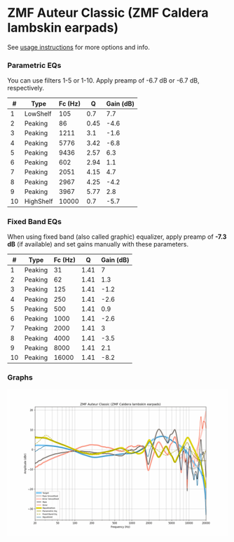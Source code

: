 # ZMF Auteur Classic (ZMF Caldera lambskin earpads)
See [usage instructions](https://github.com/jaakkopasanen/AutoEq#usage) for more options and info.

### Parametric EQs
You can use filters 1-5 or 1-10. Apply preamp of -6.7 dB or -6.7 dB, respectively.

|   # | Type      |   Fc (Hz) |    Q |   Gain (dB) |
|-----|-----------|-----------|------|-------------|
|   1 | LowShelf  |       105 | 0.7  |         7.7 |
|   2 | Peaking   |        86 | 0.45 |        -4.6 |
|   3 | Peaking   |      1211 | 3.1  |        -1.6 |
|   4 | Peaking   |      5776 | 3.42 |        -6.8 |
|   5 | Peaking   |      9436 | 2.57 |         6.3 |
|   6 | Peaking   |       602 | 2.94 |         1.1 |
|   7 | Peaking   |      2051 | 4.15 |         4.7 |
|   8 | Peaking   |      2967 | 4.25 |        -4.2 |
|   9 | Peaking   |      3967 | 5.77 |         2.8 |
|  10 | HighShelf |     10000 | 0.7  |        -5.7 |

### Fixed Band EQs
When using fixed band (also called graphic) equalizer, apply preamp of **-7.3 dB** (if available) and set gains manually with these parameters.

|   # | Type    |   Fc (Hz) |    Q |   Gain (dB) |
|-----|---------|-----------|------|-------------|
|   1 | Peaking |        31 | 1.41 |         7   |
|   2 | Peaking |        62 | 1.41 |         1.3 |
|   3 | Peaking |       125 | 1.41 |        -1.2 |
|   4 | Peaking |       250 | 1.41 |        -2.6 |
|   5 | Peaking |       500 | 1.41 |         0.9 |
|   6 | Peaking |      1000 | 1.41 |        -2.6 |
|   7 | Peaking |      2000 | 1.41 |         3   |
|   8 | Peaking |      4000 | 1.41 |        -3.5 |
|   9 | Peaking |      8000 | 1.41 |         2.1 |
|  10 | Peaking |     16000 | 1.41 |        -8.2 |

### Graphs
![](./ZMF%20Auteur%20Classic%20(ZMF%20Caldera%20lambskin%20earpads).png)
